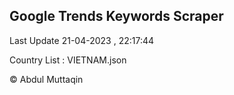

## Google Trends Keywords Scraper 
 
Last Update 21-04-2023 , 22:17:44

Country List :
VIETNAM.json



© Abdul Muttaqin 
